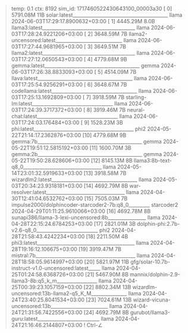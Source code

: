 > temp: 0.1 ctx: 8192 sim_id: 1717460522430643100_00003a30
[ 0] 5791.08M 11B  solar:latest________________________________________ llama        2024-06-03T17:29:17.8900632+03:00
[ 1] 4445.29M 8.0B llama3:latest_______________________________________ llama        2024-06-03T17:28:24.9221206+03:00
[ 2] 3648.59M 7B   llama2-uncensored:latest____________________________ llama        2024-06-03T17:27:44.9681965+03:00
[ 3] 3649.51M 7B   llama2:latest_______________________________________ llama        2024-06-03T17:27:12.0650543+03:00
[ 4] 4779.68M 9B   gemma:latest________________________________________ gemma        2024-06-03T17:26:38.8833093+03:00
[ 5] 4514.09M 7B   llava:latest________________________________________ llama        2024-06-03T17:25:54.9256291+03:00
[ 6] 3648.67M 7B   codellama:latest____________________________________ llama        2024-06-03T17:25:13.1692809+03:00
[ 7] 3918.59M 7B   starling-lm:latest__________________________________ llama        2024-06-03T17:24:39.3717372+03:00
[ 8] 3919.46M 7B   neural-chat:latest__________________________________ llama        2024-06-03T17:24:03.176484+03:00
[ 9] 1528.23M 3B   phi:latest__________________________________________ phi2         2024-05-22T21:14:17.2362876+03:00
[10] 4779.68M 9B   gemma:7b____________________________________________ gemma        2024-05-22T19:51:12.5815192+03:00
[11] 1600.70M 3B   gemma:2b____________________________________________ gemma        2024-05-22T19:50:28.628606+03:00
[12] 8145.13M 8B   llama3:8b-text-q8_0_________________________________ llama        2024-05-14T23:01:32.5919633+03:00
[13] 3918.58M 7B   wizardlm2:latest____________________________________ llama        2024-05-03T20:34:23.9318181+03:00
[14] 4692.79M 8B   war-resolver:latest_________________________________ llama        2024-04-30T12:41:04.6532762+03:00
[15] 7505.03M 7B   impulse2000/dolphincoder-starcoder2-7b:q8_0_________ starcoder2   2024-04-29T01:11:25.9610066+03:00
[16] 4692.78M 8B   sunapi386/llama-3-lexi-uncensored:8b________________ llama        2024-04-28T22:15:24.6784253+03:00
[17] 2821.01M 3B   dolphin-phi:2.7b-v2.6-q8_0__________________________ phi2         2024-04-28T21:58:43.4242234+03:00
[18] 2211.50M 4B   phi3:latest_________________________________________ llama        2024-04-28T19:16:12.106675+03:00
[19] 3919.47M 7B   mistral:7b__________________________________________ llama        2024-04-28T18:58:05.9614997+03:00
[20] 5821.97M 11B  gfg/solar-10.7b-instruct-v1.0-uncensored:latest_____ llama        2024-04-25T01:24:58.6368726+03:00
[21] 5467.90M 8B   mannix/dolphin-2.9-llama3-8b:q5_k_m_________________ llama        2024-04-25T00:39:23.1057159+03:00
[22] 8802.34M 13B  wizardlm-uncensored:13b-llama2-q5_K_M_______________ llama        2024-04-24T23:40:25.8041534+03:00
[23] 7024.61M 13B  wizard-vicuna-uncensored:13b________________________ llama        2024-04-24T21:31:56.7422556+03:00
[24] 4692.79M 8B   gurubot/llama3-guru:latest__________________________ llama        2024-04-24T21:16:46.2144807+03:00
! Ctrl-∠
